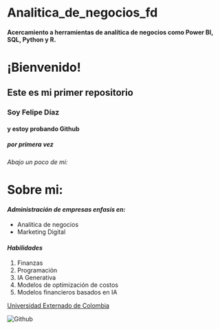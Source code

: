 # Analitica_de_negocios_fd
#### Acercamiento a herramientas de analítica de negocios como Power BI, SQL, Python y R.

# ¡Bienvenido!
## Este es mi primer repositorio
### Soy Felipe Díaz
#### y estoy probando Github
##### por primera vez
###### Abajo un poco de mi:

# **Sobre mi:**

#### *Administración de empresas enfasis en:*
* Analitica de negocios
* Marketing Digital

####  *Habilidades*
1. Finanzas
2. Programación
3. IA Generativa
4. Modelos de optimización de costos
5. Modelos financieros basados en IA

[Universidad Externado de Colombia](https://www.uexternado.edu.co/administracion-de-empresas/)

![Github](https://wolksoftcr.com/wp-content/uploads/2023/06/nueve-de-cada-diez-programadores-usan-ia-una-encuesta-de-github-muestra-como-lo-raro-precisamente-es-no-usarla.jpg)

